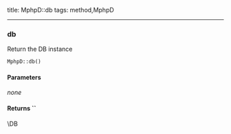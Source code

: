 title: MphpD::db
tags: method,MphpD

---

<div class="method">
<h3 class="method-name">db</h3>
<p>Return the DB instance</p>

```php
MphpD::db()
```

#### Parameters

*none*


#### Returns ``

\DB


</div>